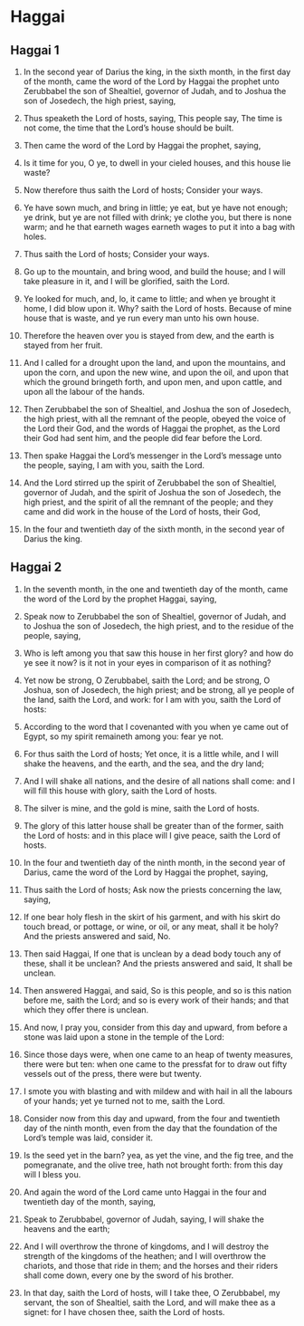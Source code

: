 # Haggai

## Haggai 1

1. In the second year of Darius the king, in the sixth month, in the first day of the month, came the word of the Lord by Haggai the prophet unto Zerubbabel the son of Shealtiel, governor of Judah, and to Joshua the son of Josedech, the high priest, saying,

2. Thus speaketh the Lord of hosts, saying, This people say, The time is not come, the time that the Lord’s house should be built.

3. Then came the word of the Lord by Haggai the prophet, saying,

4. Is it time for you, O ye, to dwell in your cieled houses, and this house lie waste?

5. Now therefore thus saith the Lord of hosts; Consider your ways.

6. Ye have sown much, and bring in little; ye eat, but ye have not enough; ye drink, but ye are not filled with drink; ye clothe you, but there is none warm; and he that earneth wages earneth wages to put it into a bag with holes.

7. Thus saith the Lord of hosts; Consider your ways.

8. Go up to the mountain, and bring wood, and build the house; and I will take pleasure in it, and I will be glorified, saith the Lord.

9. Ye looked for much, and, lo, it came to little; and when ye brought it home, I did blow upon it. Why? saith the Lord of hosts. Because of mine house that is waste, and ye run every man unto his own house.

10. Therefore the heaven over you is stayed from dew, and the earth is stayed from her fruit.

11. And I called for a drought upon the land, and upon the mountains, and upon the corn, and upon the new wine, and upon the oil, and upon that which the ground bringeth forth, and upon men, and upon cattle, and upon all the labour of the hands.

12. Then Zerubbabel the son of Shealtiel, and Joshua the son of Josedech, the high priest, with all the remnant of the people, obeyed the voice of the Lord their God, and the words of Haggai the prophet, as the Lord their God had sent him, and the people did fear before the Lord.

13. Then spake Haggai the Lord’s messenger in the Lord’s message unto the people, saying, I am with you, saith the Lord.

14. And the Lord stirred up the spirit of Zerubbabel the son of Shealtiel, governor of Judah, and the spirit of Joshua the son of Josedech, the high priest, and the spirit of all the remnant of the people; and they came and did work in the house of the Lord of hosts, their God,

15. In the four and twentieth day of the sixth month, in the second year of Darius the king.  

## Haggai 2

1. In the seventh month, in the one and twentieth day of the month, came the word of the Lord by the prophet Haggai, saying,

2. Speak now to Zerubbabel the son of Shealtiel, governor of Judah, and to Joshua the son of Josedech, the high priest, and to the residue of the people, saying,

3. Who is left among you that saw this house in her first glory? and how do ye see it now? is it not in your eyes in comparison of it as nothing?

4. Yet now be strong, O Zerubbabel, saith the Lord; and be strong, O Joshua, son of Josedech, the high priest; and be strong, all ye people of the land, saith the Lord, and work: for I am with you, saith the Lord of hosts:

5. According to the word that I covenanted with you when ye came out of Egypt, so my spirit remaineth among you: fear ye not.

6. For thus saith the Lord of hosts; Yet once, it is a little while, and I will shake the heavens, and the earth, and the sea, and the dry land;

7. And I will shake all nations, and the desire of all nations shall come: and I will fill this house with glory, saith the Lord of hosts.

8. The silver is mine, and the gold is mine, saith the Lord of hosts.

9. The glory of this latter house shall be greater than of the former, saith the Lord of hosts: and in this place will I give peace, saith the Lord of hosts.

10. In the four and twentieth day of the ninth month, in the second year of Darius, came the word of the Lord by Haggai the prophet, saying,

11. Thus saith the Lord of hosts; Ask now the priests concerning the law, saying,

12. If one bear holy flesh in the skirt of his garment, and with his skirt do touch bread, or pottage, or wine, or oil, or any meat, shall it be holy? And the priests answered and said, No.

13. Then said Haggai, If one that is unclean by a dead body touch any of these, shall it be unclean? And the priests answered and said, It shall be unclean.

14. Then answered Haggai, and said, So is this people, and so is this nation before me, saith the Lord; and so is every work of their hands; and that which they offer there is unclean.

15. And now, I pray you, consider from this day and upward, from before a stone was laid upon a stone in the temple of the Lord:

16. Since those days were, when one came to an heap of twenty measures, there were but ten: when one came to the pressfat for to draw out fifty vessels out of the press, there were but twenty.

17. I smote you with blasting and with mildew and with hail in all the labours of your hands; yet ye turned not to me, saith the Lord.

18. Consider now from this day and upward, from the four and twentieth day of the ninth month, even from the day that the foundation of the Lord’s temple was laid, consider it.

19. Is the seed yet in the barn? yea, as yet the vine, and the fig tree, and the pomegranate, and the olive tree, hath not brought forth: from this day will I bless you.

20. And again the word of the Lord came unto Haggai in the four and twentieth day of the month, saying,

21. Speak to Zerubbabel, governor of Judah, saying, I will shake the heavens and the earth;

22. And I will overthrow the throne of kingdoms, and I will destroy the strength of the kingdoms of the heathen; and I will overthrow the chariots, and those that ride in them; and the horses and their riders shall come down, every one by the sword of his brother.

23. In that day, saith the Lord of hosts, will I take thee, O Zerubbabel, my servant, the son of Shealtiel, saith the Lord, and will make thee as a signet: for I have chosen thee, saith the Lord of hosts.   